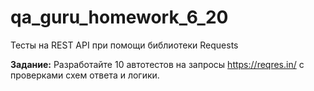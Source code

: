 # qa_guru_homework_6_20
Тесты на REST API при помощи библиотеки Requests

**Задание:**
Разработайте 10 автотестов на запросы https://reqres.in/ c проверками схем ответа и логики. 
